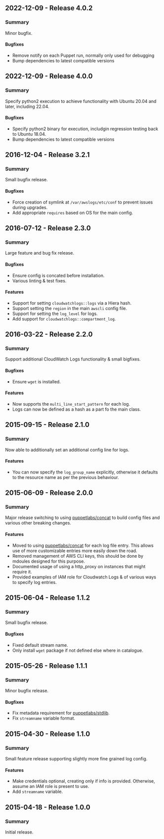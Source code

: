 ## 2022-12-09 - Release 4.0.2
### Summary
Minor bugfix.

#### Bugfixes
- Remove notify on each Puppet run, normally only used for debugging
- Bump dependencies to latest compatible versions

## 2022-12-09 - Release 4.0.0
### Summary
Specify python2 execution to achieve functionality with Ubuntu 20.04 and later, including 22.04.

#### Bugfixes
- Specify python2 binary for execution, includgin regression testing back to Ubuntu 18.04.
- Bump dependencies to latest compatible versions

## 2016-12-04 - Release 3.2.1
### Summary
Small bugfix release.

#### Bugfixes
- Force creation of symlink at `/var/awslogs/etc/conf` to prevent issues during upgrades.
- Add appropriate `requires` based on OS for the main config.

## 2016-07-12 - Release 2.3.0
### Summary
Large feature and bug fix release.

#### Bugfixes
- Ensure config is concated before installation.
- Various linting & test fixes.

#### Features
- Support for setting `cloudwatchlogs::logs` via a Hiera hash.
- Support setting the `region` in the main `awscli` config file.
- Support for setting the `log_level` for logs.
- Add support for `cloudwatchlogs::compartment_log`.

## 2016-03-22 - Release 2.2.0
### Summary
Support additional CloudWatch Logs functionality & small bigfixes.

#### Bugfixes
- Ensure `wget` is installed.

#### Features
- Now supports the `multi_line_start_pattern` for each log.
- Logs can now be defined as a hash as a part fo the main class.

## 2015-09-15 - Release 2.1.0
### Summary
Now able to additionally set an additional config line for logs.

#### Features
- You can now specify the `log_group_name` explicitly, otherwise it defaults to the resource name as per the previous behaviour.

## 2015-06-09 - Release 2.0.0
### Summary
Major release switching to using [puppetlabs/concat](https://forge.puppet.com/puppetlabs/concat) to build config files and various other breaking changes.

#### Features
- Moved to using [puppetlabs/concat](https://forge.puppet.com/puppetlabs/concat) for each log file entry. This allows use of more customizable entries more easily down the road.
- Removed management of AWS CLI keys, this should be done by mdoules designed for this purpose.
- Documented usage of using a http_proxy on instances that might require it.
- Provided examples of IAM role for Cloudwatch Logs & of various ways to specify log entries.

## 2015-06-04 - Release 1.1.2
### Summary
Small bugfix release.

#### Bugfixes
- Fixed default stream name.
- Only install `wget` package if not defined else where in catalogue.

## 2015-05-26 - Release 1.1.1
### Summary
Minor bugfix release.

#### Bugfixes
- Fix metadata requirement for [puppetlabs/stdlib](https://forge.puppet.com/puppetlabs/stdlib).
- Fix `streamname` variable format.

## 2015-04-30 - Release 1.1.0
### Summary
Small feature release supporting slightly more fine grained log config.

#### Features
- Make credentials optional, creating only if info is provided. Otherwise, assume an IAM role is present to use.
- Add `streamname` variable.

## 2015-04-18 - Release 1.0.0
### Summary
Initial release.

